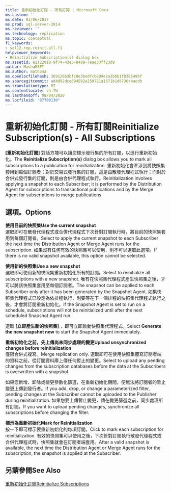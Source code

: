 ```yaml
---
title: 重新初始化訂閱 - 所有訂閱 | Microsoft Docs
ms.custom: ''
ms.date: 03/06/2017
ms.prod: sql-server-2014
ms.reviewer: ''
ms.technology: replication
ms.topic: conceptual
f1_keywords:
- sql12.rep.reinit.all.f1
helpviewer_keywords:
- Reinitialize Subscription(s) dialog box
ms.assetid: e1122018-9f74-43e3-8489-7eae33ff23d9
author: MashaMSFT
ms.author: mathoma
ms.openlocfilehash: 36912663bfc8e3be0fcb899e2a3bbb1f838549bf
ms.sourcegitcommit: ad4d92dce894592a259721a1571b1d8736abacdb
ms.translationtype: MT
ms.contentlocale: zh-TW
ms.lasthandoff: 08/04/2020
ms.locfileid: "87709130"
---
```

# <a name="reinitialize-subscriptions---all-subscriptions"></a><span data-ttu-id="8f04d-102">重新初始化訂閱 - 所有訂閱</span><span class="sxs-lookup"><span data-stu-id="8f04d-102">Reinitialize Subscription(s) - All Subscriptions</span></span>
  <span data-ttu-id="8f04d-103">**[重新初始化訂閱]** 對話方塊可以讓您標示發行集的所有訂閱，以進行重新初始化。</span><span class="sxs-lookup"><span data-stu-id="8f04d-103">The **Reinitialize Subscription(s)** dialog box allows you to mark all subscriptions to a publication for reinitialization.</span></span> <span data-ttu-id="8f04d-104">重新初始化會牽涉到將快照集套用到每個訂閱者；對於交易式發行集的訂閱，這是由散發代理程式執行；而對於合併式發行集的訂閱，則是由合併代理程式執行。</span><span class="sxs-lookup"><span data-stu-id="8f04d-104">Reinitialization involves applying a snapshot to each Subscriber; it is performed by the Distribution Agent for subscriptions to transactional publications and by the Merge Agent for subscriptions to merge publications.</span></span>  
  
## <a name="options"></a><span data-ttu-id="8f04d-105">選項。</span><span class="sxs-lookup"><span data-stu-id="8f04d-105">Options</span></span>  
 <span data-ttu-id="8f04d-106">**使用目前的快照集**</span><span class="sxs-lookup"><span data-stu-id="8f04d-106">**Use the current snapshot**</span></span>  
 <span data-ttu-id="8f04d-107">選取即可在散發代理程式或合併代理程式下次針對訂閱執行時，將目前的快照集套用到每個訂閱者。</span><span class="sxs-lookup"><span data-stu-id="8f04d-107">Select to apply the current snapshot to each Subscriber the next time the Distribution Agent or Merge Agent runs for the subscription.</span></span> <span data-ttu-id="8f04d-108">如果沒有任何有效的快照集可以使用，則不可以選取此選項。</span><span class="sxs-lookup"><span data-stu-id="8f04d-108">If there is no valid snapshot available, this option cannot be selected.</span></span>  
  
 <span data-ttu-id="8f04d-109">**使用新的快照集**</span><span class="sxs-lookup"><span data-stu-id="8f04d-109">**Use a new snapshot**</span></span>  
 <span data-ttu-id="8f04d-110">選取即可使用新的快照集重新初始化所有的訂閱。</span><span class="sxs-lookup"><span data-stu-id="8f04d-110">Select to reinitialize all subscriptions with a new snapshot.</span></span> <span data-ttu-id="8f04d-111">唯有在快照集代理程式產生快照集之後，才可以將該快照集套用至每個訂閱者。</span><span class="sxs-lookup"><span data-stu-id="8f04d-111">The snapshot can be applied to each Subscriber only after it has been generated by the Snapshot Agent.</span></span> <span data-ttu-id="8f04d-112">如果快照集代理程式已設定為依排程執行，則要等在下一個排程的快照集代理程式執行之後，才會將訂閱重新初始化。</span><span class="sxs-lookup"><span data-stu-id="8f04d-112">If the Snapshot Agent is set to run on a schedule, subscriptions will not be reinitialized until after the next scheduled Snapshot Agent run.</span></span>  
  
 <span data-ttu-id="8f04d-113">選取 **[立即產生新的快照集]** ，即可立即啟動快照集代理程式。</span><span class="sxs-lookup"><span data-stu-id="8f04d-113">Select **Generate the new snapshot now** to start the Snapshot Agent immediately.</span></span>  
  
 <span data-ttu-id="8f04d-114">**重新初始化之前，先上傳尚未同步處理的變更**</span><span class="sxs-lookup"><span data-stu-id="8f04d-114">**Upload unsynchronized changes before reinitialization**</span></span>  
 <span data-ttu-id="8f04d-115">僅限合併式複寫。</span><span class="sxs-lookup"><span data-stu-id="8f04d-115">Merge replication only.</span></span> <span data-ttu-id="8f04d-116">選取即可在使用快照集覆寫訂閱者端的資料之前，從訂閱資料庫上傳任何暫止的變更。</span><span class="sxs-lookup"><span data-stu-id="8f04d-116">Select to upload any pending changes from the subscription databases before the data at the Subscribers is overwritten with a snapshot.</span></span>  
  
 <span data-ttu-id="8f04d-117">如果您新增、卸除或變更參數化篩選，在重新初始化期間，便無法將訂閱者的暫止變更上傳到發行者。</span><span class="sxs-lookup"><span data-stu-id="8f04d-117">If you add, drop, or change a parameterized filter, pending changes at the Subscriber cannot be uploaded to the Publisher during reinitialization.</span></span> <span data-ttu-id="8f04d-118">如果您要上傳暫止變更，請在變更篩選之前，同步處理所有訂閱。</span><span class="sxs-lookup"><span data-stu-id="8f04d-118">If you want to upload pending changes, synchronize all subscriptions before changing the filter.</span></span>  
  
 <span data-ttu-id="8f04d-119">**標示為重新初始化**</span><span class="sxs-lookup"><span data-stu-id="8f04d-119">**Mark for Reinitialization**</span></span>  
 <span data-ttu-id="8f04d-120">按一下即可標示要重新初始化的每項訂閱。</span><span class="sxs-lookup"><span data-stu-id="8f04d-120">Click to mark each subscription for reinitialization.</span></span> <span data-ttu-id="8f04d-121">有效的快照集可以使用之後，下次針對訂閱執行散發代理程式或合併代理程式時，快照集就會在訂閱者端套用。</span><span class="sxs-lookup"><span data-stu-id="8f04d-121">After a valid snapshot is available, the next time the Distribution Agent or Merge Agent runs for the subscription, the snapshot is applied at the Subscriber.</span></span>  
  
## <a name="see-also"></a><span data-ttu-id="8f04d-122">另請參閱</span><span class="sxs-lookup"><span data-stu-id="8f04d-122">See Also</span></span>  
 [<span data-ttu-id="8f04d-123">重新初始化訂閱</span><span class="sxs-lookup"><span data-stu-id="8f04d-123">Reinitialize Subscriptions</span></span>](reinitialize-subscriptions.md)  
  
  

